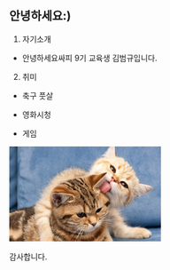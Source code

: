 ## 안녕하세요:)

1. 자기소개 
- 안녕하세요싸피 9기 교육생 김범규입니다.
   
   

2. 취미
- 축구 풋살

- 영화시청

- 게임



<img src="README_assets/84363b5332d1333373f1506aa0ff6773fe65b896.jpg" title="" alt="image.jpg" width="274">



감사합니다.
